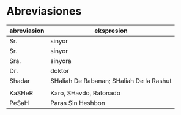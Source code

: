 # Abreviasiones


abreviasion | ekspresion
----------- | ------------
Sr.         | sinyor
Sr.         | sinyor
Sra.        | sinyora
Dr.         | doktor
Shadar      | SHaliah De Rabanan; SHaliah De la Rashut
            |
KaSHeR      | Karo, SHavdo, Ratonado
PeSaH       | Paras Sin Heshbon
